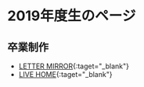 # 2019年度生のページ

## 卒業制作
- [LETTER MIRROR](https://thxhitech.github.io/lettermirror/){:taget="_blank"}
- [LIVE HOME](https://osaka-live-home.github.io/){:taget="_blank"}
